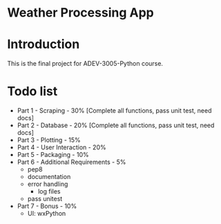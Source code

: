 # Weather Processing App

# Introduction
This is the final project for ADEV-3005-Python course.

# Todo list
* Part 1 - Scraping - 30% [Complete all functions, pass unit test, need docs]
* Part 2 - Database - 20% [Complete all functions,
  pass unit test, need docs]
* Part 3 - Plotting - 15%
* Part 4 - User Interaction - 20%
* Part 5 - Packaging - 10%
* Part 6 - Additional Requirements - 5%
    - pep8
    - documentation
    - error handling
        - log files
    - pass unitest
* Part 7 - Bonus - 10%
    - UI: wxPython

